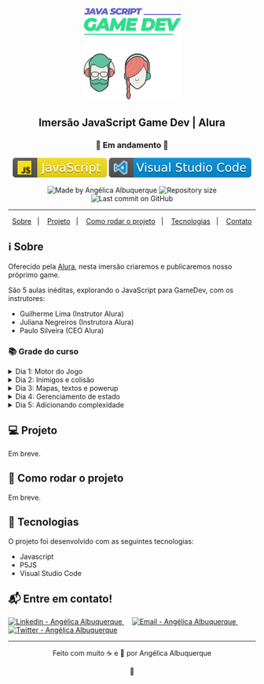 <div align="center">
    <img src=".github\imersaogamedev.svg" width="200"/>
</div>

<h2 align="center">Imersão JavaScript Game Dev | Alura</h2>
<h3 align="center">🚧 Em andamento 🚧</h3>

<p align="center">
<img alt="badge javascript" src=".github\javascript.svg">
<img alt="badge vscode" src=".github\visual_studio_code.svg">
</p>

<p align="center">
<img alt="Made by Angélica Albuquerque" src="https://img.shields.io/badge/made%20by-Angélica Albuquerque-%20?color=33db8d">
<img alt="Repository size" src="https://img.shields.io/github/repo-size/angelicaalbuquerque/imersao-game-dev_alura?color=33db8d">
<img alt="Last commit on GitHub" src="https://img.shields.io/github/last-commit/angelicaalbuquerque/imersao-game-dev_alura?color=33db8d">
</p>

---

<p align="center">
  <a href="#-sobre">Sobre</a>&nbsp;&nbsp;&nbsp;|&nbsp;&nbsp;&nbsp;
  <a href="#-Projeto">Projeto</a>&nbsp;&nbsp;&nbsp;|&nbsp;&nbsp;&nbsp;
  <a href="#-como-rodar-o-projeto">Como rodar o projeto</a>&nbsp;&nbsp;&nbsp;|&nbsp;&nbsp;&nbsp;
  <a href="#-Tecnologias">Tecnologias</a>&nbsp;&nbsp;&nbsp;|&nbsp;&nbsp;&nbsp;
  <a href="#-Entre-em-contato">Contato</a>
</p>

## ℹ️ Sobre

<p>
Oferecido pela <a href="https://www.alura.com.br/imersao-gamedev-javascript" target="_blank">Alura</a>, nesta imersão criaremos e publicaremos nosso próprimo game.
</p>

<p>
São 5 aulas inéditas, explorando o JavaScript para GameDev, com os instrutores:

- Guilherme Lima (Instrutor Alura)
- Juliana Negreiros (Instrutora Alura)
- Paulo Silveira (CEO Alura)
</p>

### 📚 Grade do curso

<details>
  <summary>Dia 1: Motor do Jogo</summary>

- História
- Personagem
- Movimento
- Background
- Música
</details>

<details>
  <summary>Dia 2: Inimigos e colisão</summary>

- Sprites
- Algoritmos de colisão
</details>

<details>
  <summary>Dia 3: Mapas, textos e powerup</summary>

- Deixando o jogo mais profissional
</details>

<details>
  <summary>Dia 4: Gerenciamento de estado</summary>

- Telas
- Estados
- História do jogo
</details>

<details>
  <summary>Dia 5: Adicionando complexidade</summary>

- Movimentação diferente dos inimigos
- Powerups
</details>

## 💻 Projeto

<p>Em breve.</p>

## 🧭 Como rodar o projeto

<p>Em breve.</p>

## 🚀 Tecnologias

<p>O projeto foi desenvolvido com as seguintes tecnologias:</p>

- Javascript
- P5JS
- Visual Studio Code

## 📬 Entre em contato!

<div align="left">
<a href="https://www.linkedin.com/in/angelica-albuquerque/" target="_blank" >
  <img alt="Linkedin - Angélica Albuquerque" src="https://img.shields.io/badge/Linkedin--%23F8952D?style=social&logo=linkedin">
</a> &nbsp;&nbsp;&nbsp;

<a href="mailto:angelica.o.albuquerque@gmail.com" target="_blank" >
  <img alt="Email - Angélica Albuquerque" src="https://img.shields.io/badge/Email--%23F8952D?style=social&logo=gmail">
</a> &nbsp;&nbsp;&nbsp;

<a href="https://twitter.com/angelica_oa/" target="_blank">
  <img alt="Twitter - Angélica Albuquerque" src="https://img.shields.io/twitter/url?label=Twitter&style=social&url=https%3A%2F%2Ftwitter.com%2Fangelica_oa">
</a>
</div>

---

<p align="center">
Feito com muito ☕ e 🖤 por Angélica Albuquerque
</p>

<p align="center">
👋 
</p>
